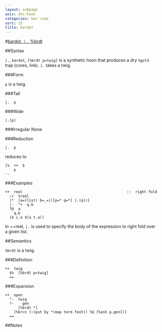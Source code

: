 ```yaml
---
layout: subpage
axis: doc-hoon
categories: bar rune
sort: 15
title: bardot
---
```


#[bardot, `|.`, %brdt](#brdt)


##Syntax

`|.`, `bardot`, `[%brdt p=twig]` is a synthetic hoon that produces
a dry `%gold` trap (cores, link). `|.` takes a twig.

###Form

`p` is a twig.
  
###Tall

    |.  p 

###Wide

    |.(p)

###Irregular
None

###Reduction

    |.  p

reduces to 

    |%  ++  $
        p
    --

###Examples

    ++  reel                                                ::  right fold
      ~/  %reel
      |*  [a=(list) b=_=|([p=* q=*] |.(q))]
      |-  ^+  q.b
      ?@  a
        q.b
      (b i.a $(a t.a))

In ++reel, `|.` is used to specify the body of the expression to right fold over a given list.

##Semantics

`%brdt` is a twig.

###Definition

    ++  twig  
      $%  [%brdt p=twig]
      ==

###Expansion
    
    ++  open
      ^-  twig
      ?-    gen
          [%brdt *]  
        [%brcn (~(put by *(map term foot)) %$ [%ash p.gen])]
      ==

##Notes
